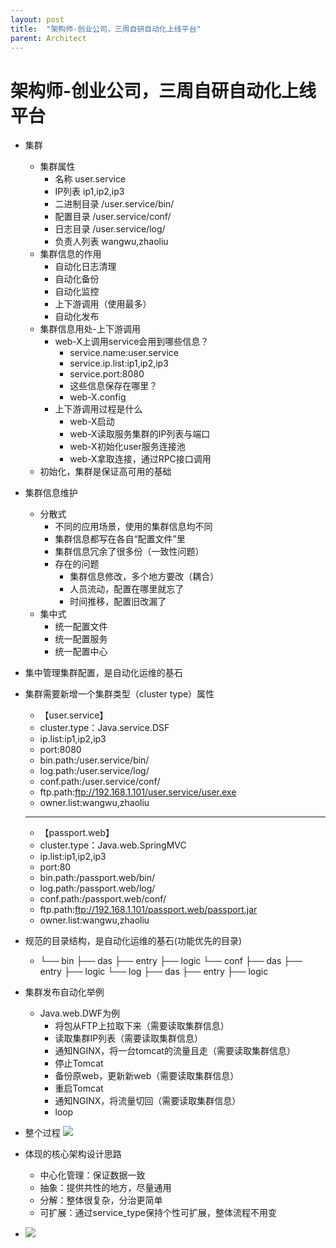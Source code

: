 ```yaml
---
layout: post
title:  "架构师-创业公司，三周自研自动化上线平台"
parent: Architect
---
```


# 架构师-创业公司，三周自研自动化上线平台

- 集群
	- 集群属性
		- 名称 user.service
		- IP列表 ip1,ip2,ip3
		- 二进制目录 /user.service/bin/
		- 配置目录 /user.service/conf/
		- 日志目录 /user.service/log/
		- 负责人列表 wangwu,zhaoliu
	- 集群信息的作用
		- 自动化日志清理
		- 自动化备份
		- 自动化监控
		- 上下游调用（使用最多）
		- 自动化发布
	- 集群信息用处-上下游调用
		- web-X上调用service会用到哪些信息？
			- service.name:user.service
			- service.ip.list:ip1,ip2,ip3
			- service.port:8080
			- 这些信息保存在哪里？
			- web-X.config
		- 上下游调用过程是什么
			- web-X启动
			- web-X读取服务集群的IP列表与端口
			- web-X初始化user服务连接池
			- web-X拿取连接，通过RPC接口调用
	- 初始化，集群是保证高可用的基础

- 集群信息维护
	- 分散式
		- 不同的应用场景，使用的集群信息均不同
		- 集群信息都写在各自“配置文件”里
		- 集群信息冗余了很多份（一致性问题）
		- 存在的问题
			- 集群信息修改，多个地方要改（耦合）
			- 人员流动，配置在哪里就忘了
			- 时间推移，配置旧改漏了
	- 集中式
		- 统一配置文件
		- 统一配置服务
		- 统一配置中心

- 集中管理集群配置，是自动化运维的基石

- 集群需要新增一个集群类型（cluster type）属性
	- 【user.service】
	- cluster.type：Java.service.DSF
	- ip.list:ip1,ip2,ip3
	- port:8080
	- bin.path:/user.service/bin/
	- log.path:/user.service/log/
	- conf.path:/user.service/conf/
	- ftp.path:ftp://192.168.1.101/user.service/user.exe
	- owner.list:wangwu,zhaoliu
	-------------------------------------
	- 【passport.web】
	- cluster.type：Java.web.SpringMVC
	- ip.list:ip1,ip2,ip3
	- port:80
	- bin.path:/passport.web/bin/
	- log.path:/passport.web/log/
	- conf.path:/passport.web/conf/
	- ftp.path:ftp://192.168.1.101/passport.web/passport.jar
	- owner.list:wangwu,zhaoliu 

- 规范的目录结构，是自动化运维的基石(功能优先的目录)
	- └── bin
       ├── das
       ├── entry
       ├── logic
      └── conf
       ├── das
       ├── entry
       ├── logic
      └── log
       ├── das
       ├── entry
       ├── logic

- 集群发布自动化举例
	- Java.web.DWF为例
		- 将包从FTP上拉取下来（需要读取集群信息）
		- 读取集群IP列表（需要读取集群信息）
		- 通知NGINX，将一台tomcat的流量且走（需要读取集群信息）
		- 停止Tomcat
		- 备份原web，更新新web（需要读取集群信息）
		- 重启Tomcat
		- 通知NGINX，将流量切回（需要读取集群信息）
		- loop

- 整个过程
	![](/assets/images/img/158.png)

- 体现的核心架构设计思路
	- 中心化管理：保证数据一致
	- 抽象：提供共性的地方，尽量通用
	- 分解：整体很复杂，分治更简单
	- 可扩展：通过service_type保持个性可扩展，整体流程不用变

- ![](/assets/images/img/159.png)




<div id="gitalk-container"></div>
<link rel="stylesheet" href="https://unpkg.com/gitalk/dist/gitalk.css">
<script src="https://unpkg.com/gitalk/dist/gitalk.min.js"></script>
<script src="/assets/js/md5.min.js"></script>
<script type="text/javascript">
const gitalk = new Gitalk({
  clientID: 'c8000586a21c80291476',
  clientSecret: '043d2b75bd32c8d03f65d088bbd475c563a287f4',
  repo: 'imoowi.github.io',
  owner: 'imoowi',
  admin: ['imoowi'],
  distractionFreeMode: false,
  id: md5(location.href)
});
gitalk.render('gitalk-container')
</script>